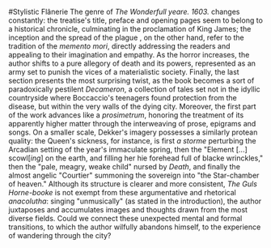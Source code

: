 #Stylistic Flânerie
The genre of _The Wonderfull yeare. 1603._ changes constantly: the treatise's title, preface and opening pages seem to belong to a historical chronicle, culminating in the proclamation of King James; the inception and the spread of the plague , on the other hand, refer to the tradition of the _memento mori_, directly addressing the readers and appealing to their imagination and empathy. As the horror increases, the author shifts to a pure allegory of death and its powers, represented as an army set to punish the vices of a materialistic society. Finally, the last section presents the most surprising twist, as the book becomes a sort of paradoxically pestilent _Decameron_, a collection of tales set not in the idyllic countryside where Boccaccio's teenagers found protection from the disease, but within the very walls of the dying city. Moreover, the first part of the work advances like a _prosimetrum_, honoring the treatment of its apparently higher matter through the interweaving of prose, epigrams and songs. On a smaller scale, Dekker's imagery possesses a similarly protean quality: the Queen's sickness, for instance, is first _a storme_ perturbing the Arcadian setting of the year's immaculate spring, then the "Element [...] scowl[_ing_] on the earth, and filling her hie forehead full of blacke wrinckles," then the "pale, meagry, weake child" nursed by _Death_, and finally the almost angelic "Courtier" summoning the sovereign into "the Star-chamber of heaven." Although its structure is clearer and more consistent, _The Guls Horne-booke_ is not exempt from these argumentative and rhetorical _anacolutha_: singing "unmusically" (as stated in the introduction), the author juxtaposes and accumulates images and thoughts drawn from the most diverse fields. Could we connect these unexpected mental and formal transitions, to which the author wilfully abandons himself, to the experience of wandering through the city?